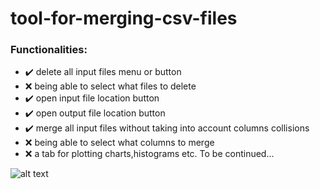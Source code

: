 # tool-for-merging-csv-files

### Functionalities:
- :heavy_check_mark: delete all input files menu or button
- :x: being able to select what files to delete
- :heavy_check_mark: open input file location button
- :heavy_check_mark: open output file location button 
- :heavy_check_mark: merge all input files without taking into account columns collisions
- :x: being able to select what columns to merge
- :x: a tab for plotting charts,histograms etc.
To be continued... 

![alt text](https://github.com/lascau/tool-for-merging-csv-files/blob/main/assets%20for%20readme/proof%20of%20concept.gif) 
